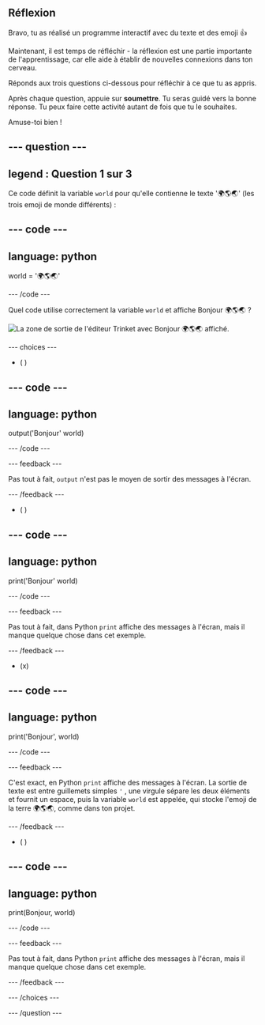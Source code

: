 ## Réflexion

Bravo, tu as réalisé un programme interactif avec du texte et des emoji 👍

Maintenant, il est temps de réfléchir - la réflexion est une partie importante de l'apprentissage, car elle aide à établir de nouvelles connexions dans ton cerveau.

Réponds aux trois questions ci-dessous pour réfléchir à ce que tu as appris.

Après chaque question, appuie sur **soumettre**. Tu seras guidé vers la bonne réponse. Tu peux faire cette activité autant de fois que tu le souhaites.

Amuse-toi bien !

--- question ---
---
legend : Question 1 sur 3
---

Ce code définit la variable `world` pour qu'elle contienne le texte '🌍🌎🌏' (les trois emoji de monde différents) :

--- code ---
---
language: python
---

world = '🌍🌎🌏'

--- /code ---

Quel code utilise correctement la variable `world` et affiche Bonjour 🌍🌎🌏 ?

![La zone de sortie de l'éditeur Trinket avec Bonjour 🌍🌎🌏 affiché.](images/quiz1.png)

--- choices ---

- ( )

--- code ---
---
language: python
---

output('Bonjour' world)

--- /code ---

 --- feedback ---

 Pas tout à fait, `output` n'est pas le moyen de sortir des messages à l'écran.

 --- /feedback ---


- ( )

--- code ---
---
language: python
---

print('Bonjour' world)

--- /code ---

 --- feedback ---

 Pas tout à fait, dans Python `print` affiche des messages à l'écran, mais il manque quelque chose dans cet exemple.

 --- /feedback ---

- (x)

--- code ---
---
language: python
---

print('Bonjour', world)

--- /code ---

 --- feedback ---

 C'est exact, en Python `print` affiche des messages à l'écran. La sortie de texte est entre guillemets simples `'` , une virgule sépare les deux éléments et fournit un espace, puis la variable `world` est appelée, qui stocke l'emoji de la terre 🌍🌎🌏, comme dans ton projet.

 --- /feedback ---

- ( )

--- code ---
---
language: python
---

print(Bonjour, world)

--- /code ---

 --- feedback ---

  Pas tout à fait, dans Python `print` affiche des messages à l'écran, mais il manque quelque chose dans cet exemple.

 --- /feedback ---

--- /choices ---

--- /question ---
